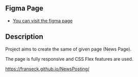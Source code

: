 ## Figma Page

- [You can visit the figma page](https://www.figma.com/file/YUVeQH4vRJIwm9a7isrTn2/NewsPosts?type=design&node-id=0-1&mode=design&t=s2yWeJfsWvZO8Rwg-0)

## Description
Project aims to create the same of given page (News Page).


The page is fully responsive and CSS Flex features are used.

https://franseck.github.io/NewsPosting/
